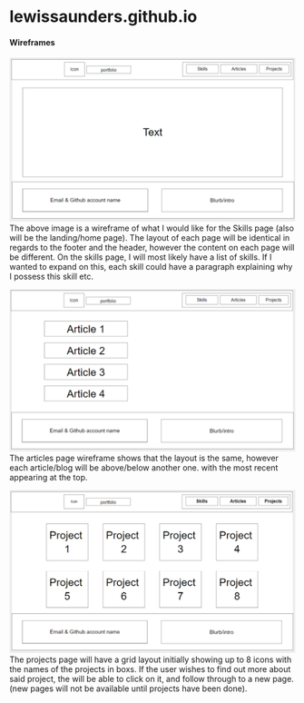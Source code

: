 # lewissaunders.github.io

#### Wireframes

![SkillsPageWireframe](/images/SkillsWireframe.PNG "Skills Page Wireframe")
<br>
The above image is a wireframe of what I would like for the Skills page (also will be the landing/home page). The layout of each page will be identical in regards to the footer and the header, however the content on each page will be different. On the skills page, I will most likely have a list of skills. If I wanted to expand on this, each skill could have a paragraph explaining why I possess this skill etc.
<br>

![ArticlesPageWireframe](/images/ArticlesWireframe.PNG "Articles Page Wireframe")
<br>
The articles page wireframe shows that the layout is the same, however each article/blog will be above/below another one. with the most recent appearing at the top. 
<br>

![ProjectsPageWireframe](/images/ProjectsWireframe.PNG "Projects Page Wireframe")
<br>
The projects page will have a grid layout initially showing up to 8 icons with the names of the projects in boxs. If the user wishes to find out more about said project, the will be able to click on it, and follow through to a new page. (new pages will not be available until projects have been done).